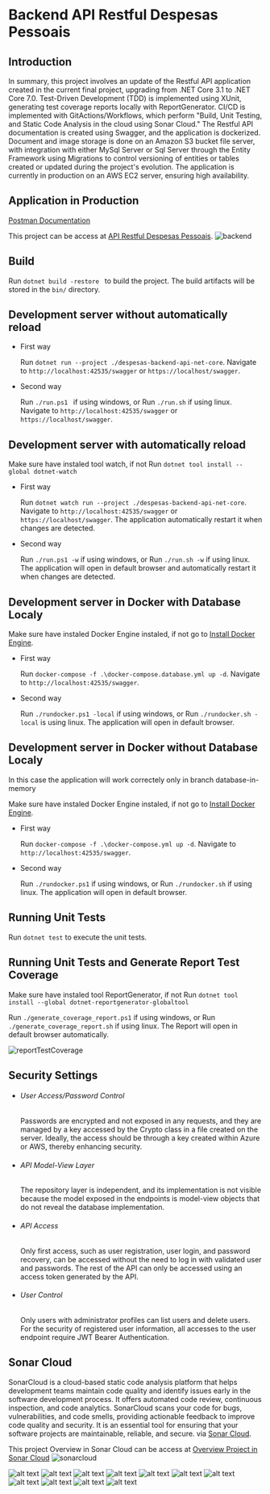 # Backend API Restful Despesas Pessoais 

## Introduction

In summary, this project involves an update of the Restful API application created in the current final project, upgrading from .NET Core 3.1 to .NET Core 7.0. Test-Driven Development (TDD) is implemented using XUnit, generating test coverage reports locally with ReportGenerator. CI/CD is implemented with GitActions/Workflows, which perform "Build, Unit Testing, and Static Code Analysis in the cloud using Sonar Cloud." The Restful API documentation is created using Swagger, and the application is dockerized. Document and image storage is done on an Amazon S3 bucket file server, with integration with either MySql Server or Sql Server through the Entity Framework using Migrations to control versioning of entities or tables created or updated during the project's evolution. The application is currently in production on an AWS EC2 server, ensuring high availability.

## Application in Production 
[Postman Documentation](https://www.postman.com/bold-eclipse-872793/workspace/api-despesas-pessoais/collection/16681680-86c1aecc-60d3-4133-9643-5f3d4a106575?action=share&creator=16681680)

This project can be access at [API Restful Despesas Pessoais](http://alexfariakof.com:42535/swagger).
![backend](https://github.com/alexfariakof/despesas-backend-api-net-core/assets/42475620/d715b8d3-e275-4998-beb7-cb8c9690513f)

## Build

Run `dotnet build -restore ` to build the project. The build artifacts will be stored in the `bin/` directory. 

## Development server without automatically reload

* First way

  Run `dotnet run --project ./despesas-backend-api-net-core`. Navigate to `http://localhost:42535/swagger` or `https://localhost/swagger`.

* Second way

  Run `./run.ps1 ` if using windows, or Run `./run.sh` if using linux. Navigate to `http://localhost:42535/swagger` or `https://localhost/swagger`.

## Development server with automatically reload

Make sure have instaled tool watch, if not Run `dotnet tool install --global dotnet-watch`

* First way

  Run `dotnet watch run --project ./despesas-backend-api-net-core`. Navigate to `http://localhost:42535/swagger` or `https://localhost/swagger`. The application automatically restart it when changes are detected.
  
* Second way

  Run `./run.ps1 -w` if using windows, or Run `./run.sh -w` if using linux. The application will open in default browser and automatically restart it when changes are detected.

## Development server in Docker with Database Localy

Make sure have instaled Docker Engine instaled, if not go to [Install Docker Engine](https://docs.docker.com/engine/install/).

* First way

  Run `docker-compose -f .\docker-compose.database.yml up -d`.  Navigate to `http://localhost:42535/swagger`. 
  
* Second way

  Run `./rundocker.ps1 -local` if using windows, or Run `./rundocker.sh -local` is using linux. The application will open in default browser.

## Development server in Docker without Database Localy 
In this case the application will work correctely only in branch database-in-memory

Make sure have instaled Docker Engine instaled, if not go to [Install Docker Engine](https://docs.docker.com/engine/install/).

* First way

  Run `docker-compose -f .\docker-compose.yml up -d`.  Navigate to `http://localhost:42535/swagger`. 
  
* Second way

  Run  `./rundocker.ps1` if using windows, or Run `./rundocker.sh` if using linux. The application will open in default browser.

  

## Running Unit Tests

Run `dotnet test` to execute the unit tests.

## Running Unit Tests and Generate Report Test Coverage

Make sure have instaled tool ReportGenerator, if not Run `dotnet tool install --global dotnet-reportgenerator-globaltool`

Run  `./generate_coverage_report.ps1` if using windows, or Run `./generate_coverage_report.sh` if using linux. The Report will open in default browser automatically.

![reportTestCoverage](https://github.com/alexfariakof/despesas-backend-api-net-core/assets/42475620/afd1b5e4-5a2f-490c-bf4f-a530df41c1ae)

## Security Settings
 <ul>
      <li>   
         <h6>User Access/Password Control</h6>
            <p>Passwords are encrypted and not exposed in any requests, and they are managed by a key  accessed by the Crypto class in a file created on the server. Ideally, the access should be through a key created within Azure or AWS, thereby enhancing security.
         </p>
      </li>
      <li>
         <h6>API Model-View Layer</h6>
            <p>The repository layer is independent, and its implementation is not visible because the model exposed in the endpoints is model-view objects that do not reveal the database implementation.
         </p>
      </li>
      <li>
         <h6>API Access</h6>
            <p>Only first access, such as user registration, user login, and password recovery, can be accessed without the need to log in with validated user and passwords. The rest of the API can only be accessed using an access token generated by the API. 
         </p>
      </li>
      <li>
         <h6>User Control</h6>
            <p>Only users with administrator profiles can list users and delete users. For the security of registered user information, all accesses to the user endpoint require JWT Bearer Authentication.
         </p>
      </li>                 
 </ul>


## Sonar Cloud

SonarCloud is a cloud-based static code analysis platform that helps development teams maintain code quality and identify issues early in the software development process. It offers automated code review, continuous inspection, and code analytics. SonarCloud scans your code for bugs, vulnerabilities, and code smells, providing actionable feedback to improve code quality and security. It is an essential tool for ensuring that your software projects are maintainable, reliable, and secure. via [Sonar Cloud](https://sonarcloud.io/).

This project Overview in Sonar Cloud can be access at [Overview Project in Sonar Cloud](https://sonarcloud.io/project/overview?id=alexfariakof_despesas-backend-api-net-core) 
![sonarcloud](https://github.com/alexfariakof/despesas-backend-api-net-core/assets/42475620/fd4b2bc7-c254-438b-8194-a07ec62da86b)

![alt text](https://sonarcloud.io/api/project_badges/measure?project=alexfariakof_despesas-backend-api-net-core&metric=vulnerabilities) ![alt text](https://sonarcloud.io/api/project_badges/measure?project=alexfariakof_despesas-backend-api-net-core&metric=bugs) ![alt text](https://sonarcloud.io/api/project_badges/measure?project=alexfariakof_despesas-backend-api-net-core&metric=security_rating) ![alt text](https://sonarcloud.io/api/project_badges/measure?project=alexfariakof_despesas-backend-api-net-core&metric=sqale_rating) ![alt text](https://sonarcloud.io/api/project_badges/measure?project=alexfariakof_despesas-backend-api-net-core&metric=code_smells) ![alt text](https://sonarcloud.io/api/project_badges/measure?project=alexfariakof_despesas-backend-api-net-core&metric=ncloc) ![alt text](https://sonarcloud.io/api/project_badges/measure?project=alexfariakof_despesas-backend-api-net-core&metric=coverage) ![alt text](https://sonarcloud.io/api/project_badges/measure?project=alexfariakof_despesas-backend-api-net-core&metric=sqale_index) ![alt text](https://sonarcloud.io/api/project_badges/measure?project=alexfariakof_despesas-backend-api-net-core&metric=alert_status) ![alt text](https://sonarcloud.io/api/project_badges/measure?project=alexfariakof_despesas-backend-api-net-core&metric=reliability_rating) ![alt text](https://sonarcloud.io/api/project_badges/measure?project=alexfariakof_despesas-backend-api-net-core&metric=duplicated_lines_density)
